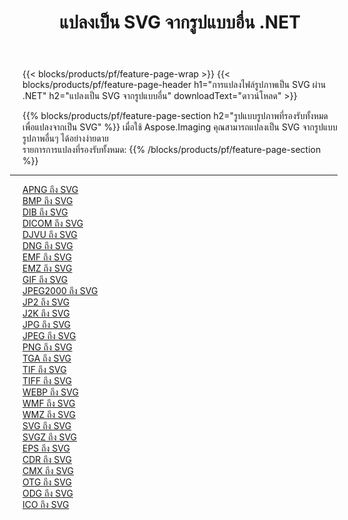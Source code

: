 ﻿---
title: แปลงเป็น SVG จากรูปแบบอื่น .NET 
weight: 3920
url: /th/net/conversion/to/svg 
lang: th
langdirlevel: 2
locales: zh-hans,ja,it,ru,de,es,fr,nl,id,lt,pl,pt,vi,tr,ko,zh-hant,ar,hi,th,sv,cs,uk,he
description: เมื่อใช้ Aspose.Imaging คุณสามารถแปลงเป็น SVG จากรูปแบบอื่นได้อย่างง่ายดาย
---

{{< blocks/products/pf/feature-page-wrap >}}
{{< blocks/products/pf/feature-page-header h1="การแปลงไฟล์รูปภาพเป็น SVG ผ่าน .NET" h2="แปลงเป็น SVG จากรูปแบบอื่น" downloadText="ดาวน์โหลด" >}}


{{% blocks/products/pf/feature-page-section  h2="รูปแบบรูปภาพที่รองรับทั้งหมดเพื่อแปลงจากเป็น SVG" %}}
เมื่อใช้ Aspose.Imaging คุณสามารถแปลงเป็น SVG จากรูปแบบรูปภาพอื่นๆ ได้อย่างง่ายดาย
<br/>
รายการการแปลงที่รองรับทั้งหมด:
{{% /blocks/products/pf/feature-page-section %}}
<div class="container-fluid productfamilypage bg-gray">
    <div class="convertypes bg-gray agp-content section">
        <div class="container">
		<hr style="margin-left:-20px;"/>
		<div class="row other-converters">
		    <div class='col-md-2 other-converter remove-lp remove-rp'><a href="/imaging/th/net/conversion/apng-to-svg" >APNG ถึง SVG</a></div>
<div class='col-md-2 other-converter remove-lp remove-rp'><a href="/imaging/th/net/conversion/bmp-to-svg" >BMP ถึง SVG</a></div>
<div class='col-md-2 other-converter remove-lp remove-rp'><a href="/imaging/th/net/conversion/dib-to-svg" >DIB ถึง SVG</a></div>
<div class='col-md-2 other-converter remove-lp remove-rp'><a href="/imaging/th/net/conversion/dicom-to-svg" >DICOM ถึง SVG</a></div>
<div class='col-md-2 other-converter remove-lp remove-rp'><a href="/imaging/th/net/conversion/djvu-to-svg" >DJVU ถึง SVG</a></div>
<div class='col-md-2 other-converter remove-lp remove-rp'><a href="/imaging/th/net/conversion/dng-to-svg" >DNG ถึง SVG</a></div>
<div class='col-md-2 other-converter remove-lp remove-rp'><a href="/imaging/th/net/conversion/emf-to-svg" >EMF ถึง SVG</a></div>
<div class='col-md-2 other-converter remove-lp remove-rp'><a href="/imaging/th/net/conversion/emz-to-svg" >EMZ ถึง SVG</a></div>
<div class='col-md-2 other-converter remove-lp remove-rp'><a href="/imaging/th/net/conversion/gif-to-svg" >GIF ถึง SVG</a></div>
<div class='col-md-2 other-converter remove-lp remove-rp'><a href="/imaging/th/net/conversion/jpeg2000-to-svg" >JPEG2000 ถึง SVG</a></div>
<div class='col-md-2 other-converter remove-lp remove-rp'><a href="/imaging/th/net/conversion/jp2-to-svg" >JP2 ถึง SVG</a></div>
<div class='col-md-2 other-converter remove-lp remove-rp'><a href="/imaging/th/net/conversion/j2k-to-svg" >J2K ถึง SVG</a></div>
<div class='col-md-2 other-converter remove-lp remove-rp'><a href="/imaging/th/net/conversion/jpg-to-svg" >JPG ถึง SVG</a></div>
<div class='col-md-2 other-converter remove-lp remove-rp'><a href="/imaging/th/net/conversion/jpeg-to-svg" >JPEG ถึง SVG</a></div>
<div class='col-md-2 other-converter remove-lp remove-rp'><a href="/imaging/th/net/conversion/png-to-svg" >PNG ถึง SVG</a></div>
<div class='col-md-2 other-converter remove-lp remove-rp'><a href="/imaging/th/net/conversion/tga-to-svg" >TGA ถึง SVG</a></div>
<div class='col-md-2 other-converter remove-lp remove-rp'><a href="/imaging/th/net/conversion/tif-to-svg" >TIF ถึง SVG</a></div>
<div class='col-md-2 other-converter remove-lp remove-rp'><a href="/imaging/th/net/conversion/tiff-to-svg" >TIFF ถึง SVG</a></div>
<div class='col-md-2 other-converter remove-lp remove-rp'><a href="/imaging/th/net/conversion/webp-to-svg" >WEBP ถึง SVG</a></div>
<div class='col-md-2 other-converter remove-lp remove-rp'><a href="/imaging/th/net/conversion/wmf-to-svg" >WMF ถึง SVG</a></div>
<div class='col-md-2 other-converter remove-lp remove-rp'><a href="/imaging/th/net/conversion/wmz-to-svg" >WMZ ถึง SVG</a></div>
<div class='col-md-2 other-converter remove-lp remove-rp'><a href="/imaging/th/net/conversion/svg-to-svg" >SVG ถึง SVG</a></div>
<div class='col-md-2 other-converter remove-lp remove-rp'><a href="/imaging/th/net/conversion/svgz-to-svg" >SVGZ ถึง SVG</a></div>
<div class='col-md-2 other-converter remove-lp remove-rp'><a href="/imaging/th/net/conversion/eps-to-svg" >EPS ถึง SVG</a></div>
<div class='col-md-2 other-converter remove-lp remove-rp'><a href="/imaging/th/net/conversion/cdr-to-svg" >CDR ถึง SVG</a></div>
<div class='col-md-2 other-converter remove-lp remove-rp'><a href="/imaging/th/net/conversion/cmx-to-svg" >CMX ถึง SVG</a></div>
<div class='col-md-2 other-converter remove-lp remove-rp'><a href="/imaging/th/net/conversion/otg-to-svg" >OTG ถึง SVG</a></div>
<div class='col-md-2 other-converter remove-lp remove-rp'><a href="/imaging/th/net/conversion/odg-to-svg" >ODG ถึง SVG</a></div>
<div class='col-md-2 other-converter remove-lp remove-rp'><a href="/imaging/th/net/conversion/ico-to-svg" >ICO ถึง SVG</a></div>
                </div>
        </div>
    </div>
</div>
<br/>

